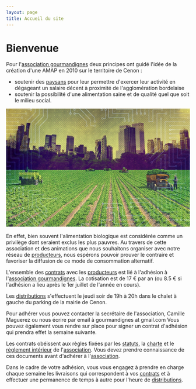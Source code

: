 ```yaml
---
layout: page
title: Accueil du site 
---
```


# Bienvenue

Pour l'[association gourmandignes](./gourmandignes/gourmandignes.html) deux principes ont guidé l'idée de la création d'une AMAP en 2010 sur le territoire de Cenon :

* soutenir des [paysans](./producteurs/) pour leur permettre d'exercer leur activité en dégageant un salaire décent à proximité de l'agglomération bordelaise
* soutenir la possibilité d'une alimentation saine et de qualité quel que soit le milieu social.

![Quelle alimentation pour demain ?](./assets/amap.jpg)

En effet, bien souvent l'alimentation biologique est considérée comme un privilège dont seraient exclus les plus pauvres. Au travers de cette association et des animations que nous souhaitons organiser avec notre réseau de [producteurs](./producteurs/), nous espérons pouvoir prouver le contraire et favoriser la diffusion de ce mode de consommation alternatif.

L'ensemble des [contrats](./contrats/) avec les [producteurs](./producteurs/) est lié à l'adhésion à l'[association gourmandignes](./gourmandignes/gourmandignes.html). La cotisation est de 17 € par an (ou 8.5 € si l'adhésion a lieu après le 1er juillet de l'année en cours).

Les [distributions](./gourmandignes/distribution.html) s'effectuent le jeudi soir de 19h à 20h dans le chalet à gauche du parking de la mairie de Cenon.

Pour adhérer vous pouvez contacter la secrétaire de l'association, Camille Maguerez ou nous écrire par email à gourmandignes at gmail.com
Vous pouvez également vous rendre sur place pour signer un contrat d'adhésion qui prendra effet la semaine suivante.

Les contrats obéissent aux règles fixées par les [statuts](./gourmandignes/statuts.html), la [charte](./gourmandignes/charte.html) et le [règlement intérieur](./gourmandignes/reglement.html) de l'[association](./gourmandignes/gourmandignes.html). Vous devez prendre connaissance de ces documents avant d'adhérer à l'[association](./gourmandignes/gourmandignes.html).

Dans le cadre de votre adhésion, vous vous engagez à prendre en charge chaque semaine les livraisons qui correspondent à vos [contrats](./contrats/) et à effectuer une permanence de temps à autre pour l'heure de [distributions](./gourmandignes/distribution.html).